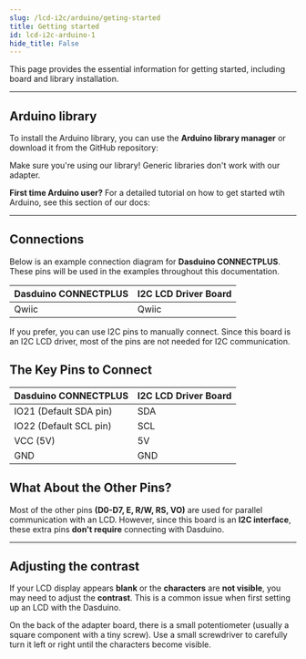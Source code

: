 ```yaml
---
slug: /lcd-i2c/arduino/geting-started 
title: Getting started
id: lcd-i2c-arduino-1 
hide_title: False
---
```


This page provides the essential information for getting started, including board and library installation.

--- 

## Arduino library

To install the Arduino library, you can use the **Arduino library manager** or download it from the GitHub repository:

<QuickLink  
  title="Soldered 16x2 LCD I2C Arduino Library"  
  description="16x2 LCD I2C Arduino library by Soldered"  
  url="https://github.com/SolderedElectronics/Soldered-16x2-LCD-Arduino-Library"  
/>  

<WarningBox>Make sure you're using our library! Generic libraries don't work with our adapter.</WarningBox>

<InfoBox>

**First time Arduino user?** For a detailed tutorial on how to get started wtih Arduino, see this section of our docs:

<QuickLink  
  title="Getting started with Arduino"  
  description="A full, comprehensive tutorial on how to fully set up and upload code for the first time on an Arduino board, from scratch!"  
  url="#"  
/>  

</InfoBox>

---

## Connections

Below is an example connection diagram for **Dasduino CONNECTPLUS**. These pins will be used in the examples throughout this documentation.

| **Dasduino CONNECTPLUS** | **I2C LCD Driver Board** |
| ------------------------ | ------------------------ |
| Qwiic                    | Qwiic                    |

<InfoBox> If you prefer, you can use I2C pins to manually connect. Since this board is an I2C LCD driver, most of the pins are not needed for I2C communication. </InfoBox>

## The Key Pins to Connect

| **Dasduino CONNECTPLUS** | **I2C LCD Driver Board** |
| ------------------------ | ------------------------ |
| IO21 (Default SDA pin)   | SDA                      |
| IO22 (Default SCL pin)   | SCL                      |
| VCC (5V)                 | 5V                       |
| GND                      | GND                      |

## What About the Other Pins?
Most of the other pins **(D0-D7, E, R/W, RS, VO)** are used for parallel communication with an LCD. However, since this board is an **I2C interface**, these extra pins **don't require** connecting with Dasduino.

---

## Adjusting the contrast
If your LCD display appears **blank** or the **characters** are **not visible**, you may need to adjust the **contrast**. This is a common issue when first setting up an LCD with the Dasduino.

On the back of the adapter board, there is a small potentiometer (usually a square component with a tiny screw). Use a small screwdriver to carefully turn it left or right until the characters become visible.

<CenteredImage src="/img/lcd-i2c/contrast_onboard.png" alt="contrast control" caption="Potentiometer on the LCD I2C adapter" width="500px"/>
